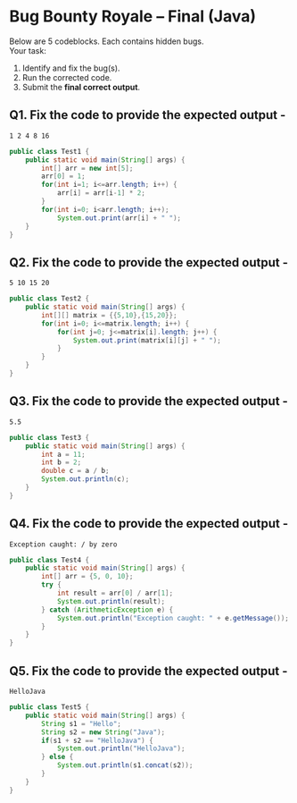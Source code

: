 # Bug Bounty Royale – Final (Java)

Below are 5 codeblocks. Each contains hidden bugs.  
Your task:  
1. Identify and fix the bug(s).  
2. Run the corrected code.  
3. Submit the **final correct output**.  

## Q1. Fix the code to provide the expected output - 

```
1 2 4 8 16
```

```java
public class Test1 {
    public static void main(String[] args) {
        int[] arr = new int[5];
        arr[0] = 1;
        for(int i=1; i<=arr.length; i++) {
            arr[i] = arr[i-1] * 2;
        }
        for(int i=0; i<arr.length; i++);
            System.out.print(arr[i] + " ");
    }
}
```

## Q2. Fix the code to provide the expected output - 

```
5 10 15 20
```

```java
public class Test2 {
    public static void main(String[] args) {
        int[][] matrix = {{5,10},{15,20}};
        for(int i=0; i<=matrix.length; i++) {
            for(int j=0; j<=matrix[i].length; j++) {
                System.out.print(matrix[i][j] + " ");
            }
        }
    }
}
```

## Q3. Fix the code to provide the expected output - 

```
5.5
```

```java
public class Test3 {
    public static void main(String[] args) {
        int a = 11;
        int b = 2;
        double c = a / b;
        System.out.println(c);
    }
}
```

## Q4. Fix the code to provide the expected output - 

```
Exception caught: / by zero
```

```java
public class Test4 {
    public static void main(String[] args) {
        int[] arr = {5, 0, 10};
        try {
            int result = arr[0] / arr[1];
            System.out.println(result);
        } catch (ArithmeticException e) {
            System.out.println("Exception caught: " + e.getMessage());
        }
    }
}

```

## Q5. Fix the code to provide the expected output - 

```
HelloJava
```

```java
public class Test5 {
    public static void main(String[] args) {
        String s1 = "Hello";
        String s2 = new String("Java");
        if(s1 + s2 == "HelloJava") {
            System.out.println("HelloJava");
        } else {
            System.out.println(s1.concat(s2));
        }
    }
}
```

